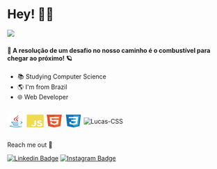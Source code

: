 
<!--
### Hi there 👋

**So1310/So1310** is a ✨ _special_ ✨ repository because its `README.md` (this file) appears on your GitHub profile.

Here are some ideas to get you started:

- 🔭 I’m currently working on ...
- 🌱 I’m currently learning ...
- 👯 I’m looking to collaborate on ...
- 🤔 I’m looking for help with ...
- 💬 Ask me about ...
- 📫 How to reach me: ...
- 😄 Pronouns: ...
- ⚡ Fun fact: ...
-->

# Hey!  👨‍💻

<img src="https://i.pinimg.com/originals/3a/71/d1/3a71d1802ab24134c23289667916248b.png">

#### 🚀 A resolução de um desafio no nosso caminho é o combustível para chegar ao próximo! 🪐 

- 📚 Studying Computer Science
- 🌎 I'm from Brazil
- 🌐 Web Developer

<div style="display: inline_block"><br>
  <img align="center" alt="Lucas-Js" height="30" width="40" src="https://raw.githubusercontent.com/devicons/devicon/master/icons/java/java-original.svg">
  <img align="center" alt="Lucas-Js" height="30" width="40" src="https://raw.githubusercontent.com/devicons/devicon/master/icons/javascript/javascript-plain.svg">
  <img align="center" alt="Lucas-HTML" height="30" width="40" src="https://raw.githubusercontent.com/devicons/devicon/master/icons/html5/html5-original.svg">
  <img align="center" alt="Lucas-CSS" height="30" width="40" src="https://raw.githubusercontent.com/devicons/devicon/master/icons/css3/css3-original.svg">
  <img align="center" alt="Lucas-CSS" height="30" width="40" src="https://avatars.githubusercontent.com/u/320565?s=200&v=4">
</div>
<br>

Reach me out 🔎

[![Linkedin Badge](https://img.shields.io/badge/-LinkedIn-blue?style=flat-square&logo=Linkedin&logoColor=white&link=https://www.linkedin.com/in/lucascnf/detail/contact-info/)](https://www.linkedin.com/in/lucascnf/) [![Instagram Badge](https://img.shields.io/badge/-Instagram-ff3300?style=flat-square&logo=Instagram&logoColor=white&link=https://www.instagram.com/lucas.cnf/)](https://www.instagram.com/lucas.cnf/)
